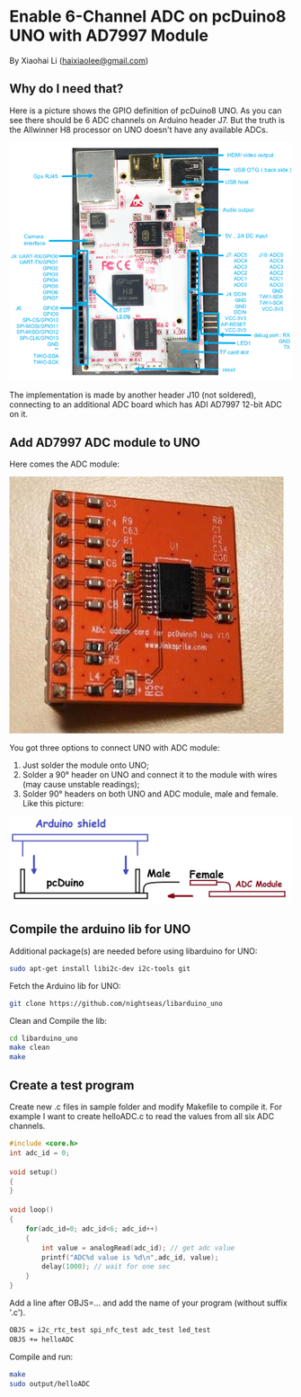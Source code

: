 # Enable 6-Channel ADC on pcDuino8 UNO with AD7997 Module

By Xiaohai Li (haixiaolee@gmail.com)

## Why do I need that?

Here is a picture shows the GPIO definition of pcDuino8 UNO. As you can see there should be 6 ADC channels on Arduino header J7. But the truth is the Allwinner H8 processor on UNO doesn't have any available ADCs.

![pcDuino8 UNO GPIO description](https://raw.githubusercontent.com/nightseas/pcduino_applications/master/pics/pcDuino9_GPIO_Def.JPG)

The implementation is made by another header J10 (not soldered), connecting to an additional ADC board which has ADI AD7997 12-bit ADC on it. 

## Add AD7997 ADC module to UNO

Here comes the ADC module:

![ADC Module](https://raw.githubusercontent.com/nightseas/pcduino_applications/master/pics/AD7997.jpg)

You got three options to connect UNO with ADC module:

 1. Just solder the module onto UNO;
 2. Solder a 90° header on UNO and connect it to the module with wires (may cause unstable readings);
 3. Solder 90° headers on both UNO and ADC module, male and female. Like this picture:

![Connection between UNO and ADC](https://raw.githubusercontent.com/nightseas/pcduino_applications/master/pics/pcDuino8_UNO_ADC.jpg)

## Compile the arduino lib for UNO

Additional package(s) are needed before using libarduino for UNO:
```sh
sudo apt-get install libi2c-dev i2c-tools git
```

Fetch the Arduino lib for UNO:
```sh
git clone https://github.com/nightseas/libarduino_uno
```

Clean and Compile the lib:
```sh
cd libarduino_uno
make clean
make
```

## Create a test program

Create new .c files in sample folder and modify Makefile to compile it. For example I want to create helloADC.c to read the values from all six ADC channels.
```C
#include <core.h>
int adc_id = 0;

void setup()
{
}

void loop()
{
    for(adc_id=0; adc_id<6; adc_id++)
    {
        int value = analogRead(adc_id); // get adc value
        printf("ADC%d value is %d\n",adc_id, value);
        delay(1000); // wait for one sec
    }
}
```

Add a line after OBJS=... and add the name of your program (without suffix '.c').
```sh
OBJS = i2c_rtc_test spi_nfc_test adc_test led_test
OBJS += helloADC
```

Compile and run:
```sh
make
sudo output/helloADC
```

